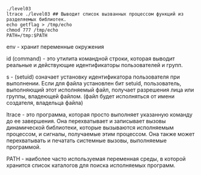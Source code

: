 ```
./level03
ltrace ./level03 ## Выводит список вызванных процессом функций из разделяемых библиотек.
echo getflag > /tmp/echo
chmod 777 /tmp/echo
PATH=/tmp:$PATH
```

env - хранит переменные окружения

id (command) - это утилита командной строки, которая выводит реальные и действующие идентификаторы пользователей и групп.

s - (setuid) означает установку идентификатора пользователя при выполнении. Если для файла установлен бит setuid, пользователь, выполняющий этот исполняемый файл, получает разрешения лица или группы, владеющей файлом. (файл будет исполняться от имени создателя, владельца файла)

ltrace - это программа, которая просто выполняет указанную команду до ее завершения. Она перехватывает и записывает вызовы динамической библиотеки, которые вызываются исполняемым процессом, и сигналы, получаемые этим процессом. Она также может перехватывать и печатать системные вызовы, выполняемые программой.

PATH - наиболее часто используемая переменная среды, в которой хранится список каталогов для поиска исполняемых программ.
